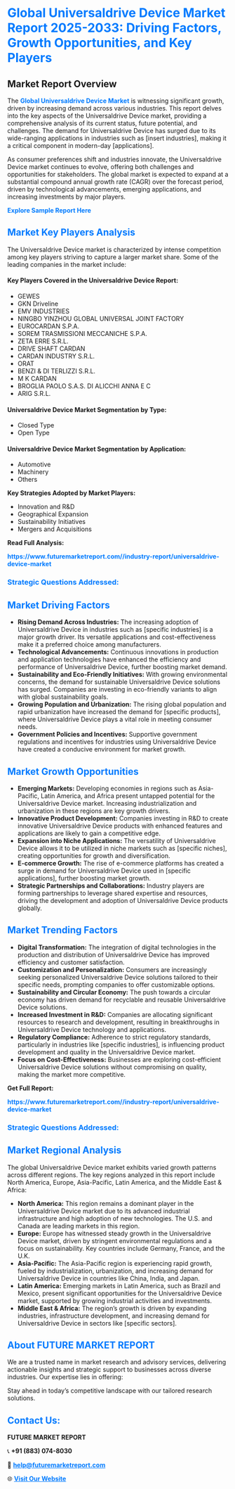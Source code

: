 <h1 style="color: #007BFF;">Global Universaldrive Device Market Report 2025-2033: Driving Factors, Growth Opportunities, and Key Players</h1>

<section id="overview">
<h2>Market Report Overview</h2>
<p>The <a href="https://www.futuremarketreport.com//industry-report/universaldrive-device-market" style="color: #007BFF; text-decoration: none;"><strong>Global Universaldrive Device Market</strong></a> is witnessing significant growth, driven by increasing demand across various industries. This report delves into the key aspects of the Universaldrive Device market, providing a comprehensive analysis of its current status, future potential, and challenges. The demand for Universaldrive Device has surged due to its wide-ranging applications in industries such as [insert industries], making it a critical component in modern-day [applications].</p>
<p>As consumer preferences shift and industries innovate, the Universaldrive Device market continues to evolve, offering both challenges and opportunities for stakeholders. The global market is expected to expand at a substantial compound annual growth rate (CAGR) over the forecast period, driven by technological advancements, emerging applications, and increasing investments by major players.</p>
</section>

<section id="overview">
<p><a href="https://www.futuremarketreport.com//request-sample/reportId=86426" style="color: #007BFF; text-decoration: none;"><strong>Explore Sample Report Here</strong></a></p>
</section>

<section id="key-players">
<h2 style="color: #007BFF;">Market Key Players Analysis</h2>
<p>The Universaldrive Device market is characterized by intense competition among key players striving to capture a larger market share. Some of the leading companies in the market include:</p>
<h4>Key Players Covered in the Universaldrive Device Report:</h4>
<ul><li>GEWES</li><li>GKN Driveline</li><li>EMV INDUSTRIES</li><li>NINGBO YINZHOU GLOBAL UNIVERSAL JOINT FACTORY</li><li>EUROCARDAN S.P.A.</li><li>SOREM TRASMISSIONI MECCANICHE S.P.A.</li><li>ZETA ERRE S.R.L.</li><li>DRIVE SHAFT CARDAN</li><li>CARDAN INDUSTRY S.R.L.</li><li>ORAT</li><li>BENZI &amp; DI TERLIZZI S.R.L.</li><li>M K CARDAN</li><li>BROGLIA PAOLO S.A.S. DI ALICCHI ANNA E C</li><li>ARIG S.R.L.</li></ul>
<h4>Universaldrive Device Market Segmentation by Type:</h4>
<ul><li>Closed Type</li><li>Open Type</li></ul>

<h4>Universaldrive Device Market Segmentation by Application:</h4>
<ul><li>Automotive</li><li>Machinery</li><li>Others</li></ul>
<p><strong>Key Strategies Adopted by Market Players:</strong></p>
<ul>
<li>Innovation and R&D</li>
<li>Geographical Expansion</li>
<li>Sustainability Initiatives</li>
<li>Mergers and Acquisitions</li>
</ul>
</section>

<section>
<p><strong>Read Full Analysis: </strong></p><a href="https://www.futuremarketreport.com//industry-report/universaldrive-device-market" style="color: #007BFF; text-decoration: none;"><strong>https://www.futuremarketreport.com//industry-report/universaldrive-device-market</strong></a>
<h3 style="color: #007BFF;">Strategic Questions Addressed:</h3>
</section>

<section id="driving-factors">
<h2 style="color: #007BFF;">Market Driving Factors</h2>
<ul>
<li><strong>Rising Demand Across Industries:</strong> The increasing adoption of Universaldrive Device in industries such as [specific industries] is a major growth driver. Its versatile applications and cost-effectiveness make it a preferred choice among manufacturers.</li>
<li><strong>Technological Advancements:</strong> Continuous innovations in production and application technologies have enhanced the efficiency and performance of Universaldrive Device, further boosting market demand.</li>
<li><strong>Sustainability and Eco-Friendly Initiatives:</strong> With growing environmental concerns, the demand for sustainable Universaldrive Device solutions has surged. Companies are investing in eco-friendly variants to align with global sustainability goals.</li>
<li><strong>Growing Population and Urbanization:</strong> The rising global population and rapid urbanization have increased the demand for [specific products], where Universaldrive Device plays a vital role in meeting consumer needs.</li>
<li><strong>Government Policies and Incentives:</strong> Supportive government regulations and incentives for industries using Universaldrive Device have created a conducive environment for market growth.</li>
</ul>
</section>

<section id="growth-opportunities">
<h2 style="color: #007BFF;">Market Growth Opportunities</h2>
<ul>
<li><strong>Emerging Markets:</strong> Developing economies in regions such as Asia-Pacific, Latin America, and Africa present untapped potential for the Universaldrive Device market. Increasing industrialization and urbanization in these regions are key growth drivers.</li>
<li><strong>Innovative Product Development:</strong> Companies investing in R&D to create innovative Universaldrive Device products with enhanced features and applications are likely to gain a competitive edge.</li>
<li><strong>Expansion into Niche Applications:</strong> The versatility of Universaldrive Device allows it to be utilized in niche markets such as [specific niches], creating opportunities for growth and diversification.</li>
<li><strong>E-commerce Growth:</strong> The rise of e-commerce platforms has created a surge in demand for Universaldrive Device used in [specific applications], further boosting market growth.</li>
<li><strong>Strategic Partnerships and Collaborations:</strong> Industry players are forming partnerships to leverage shared expertise and resources, driving the development and adoption of Universaldrive Device products globally.</li>
</ul>
</section>

<section id="trending-factors">
<h2 style="color: #007BFF;">Market Trending Factors</h2>
<ul>
<li><strong>Digital Transformation:</strong> The integration of digital technologies in the production and distribution of Universaldrive Device has improved efficiency and customer satisfaction.</li>
<li><strong>Customization and Personalization:</strong> Consumers are increasingly seeking personalized Universaldrive Device solutions tailored to their specific needs, prompting companies to offer customizable options.</li>
<li><strong>Sustainability and Circular Economy:</strong> The push towards a circular economy has driven demand for recyclable and reusable Universaldrive Device solutions.</li>
<li><strong>Increased Investment in R&D:</strong> Companies are allocating significant resources to research and development, resulting in breakthroughs in Universaldrive Device technology and applications.</li>
<li><strong>Regulatory Compliance:</strong> Adherence to strict regulatory standards, particularly in industries like [specific industries], is influencing product development and quality in the Universaldrive Device market.</li>
<li><strong>Focus on Cost-Effectiveness:</strong> Businesses are exploring cost-efficient Universaldrive Device solutions without compromising on quality, making the market more competitive.</li>
</ul>
</section>

<section>
<p><strong>Get Full Report: </strong></p><a href="https://www.futuremarketreport.com//industry-report/universaldrive-device-market" style="color: #007BFF; text-decoration: none;"><strong>https://www.futuremarketreport.com//industry-report/universaldrive-device-market</strong></a>
<h3 style="color: #007BFF;">Strategic Questions Addressed:</h3>
</section>


<section id="regional-analysis">
<h2 style="color: #007BFF;">Market Regional Analysis</h2>
<p>The global Universaldrive Device market exhibits varied growth patterns across different regions. The key regions analyzed in this report include North America, Europe, Asia-Pacific, Latin America, and the Middle East & Africa:</p>
<ul>
<li><strong>North America:</strong> This region remains a dominant player in the Universaldrive Device market due to its advanced industrial infrastructure and high adoption of new technologies. The U.S. and Canada are leading markets in this region.</li>
<li><strong>Europe:</strong> Europe has witnessed steady growth in the Universaldrive Device market, driven by stringent environmental regulations and a focus on sustainability. Key countries include Germany, France, and the U.K.</li>
<li><strong>Asia-Pacific:</strong> The Asia-Pacific region is experiencing rapid growth, fueled by industrialization, urbanization, and increasing demand for Universaldrive Device in countries like China, India, and Japan.</li>
<li><strong>Latin America:</strong> Emerging markets in Latin America, such as Brazil and Mexico, present significant opportunities for the Universaldrive Device market, supported by growing industrial activities and investments.</li>
<li><strong>Middle East & Africa:</strong> The region’s growth is driven by expanding industries, infrastructure development, and increasing demand for Universaldrive Device in sectors like [specific sectors].</li>
</ul>
</section>

<footer>
<h2 style="color: #007BFF;">About FUTURE MARKET REPORT</h2>
<p>We are a trusted name in market research and advisory services, delivering actionable insights and strategic support to businesses across diverse industries. Our expertise lies in offering:</p>

<p>Stay ahead in today’s competitive landscape with our tailored research solutions.</p>

<h2 style="color: #007BFF;">Contact Us:</h2>
<p><strong>FUTURE MARKET REPORT</strong></p>
<p>📞 <strong>+91 (883) 074-8030</strong></p>
<p>📧 <strong><a href="mailto:help@futuremarketreport.com" style="color: #007BFF;">help@futuremarketreport.com</a></strong></p>
<p>🌐 <strong><a href="https://www.futuremarketreport.com/" style="color: #007BFF;">Visit Our Website</a></strong></p>
</footer>